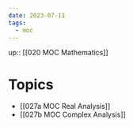 ```yaml
---
date: 2023-07-11
tags:
  - moc
---
```

up:: [[020 MOC Mathematics]]

# Topics
- [[027a MOC Real Analysis]]
- [[027b MOC Complex Analysis]]